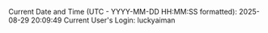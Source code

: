 Current Date and Time (UTC - YYYY-MM-DD HH:MM:SS formatted): 2025-08-29 20:09:49
Current User's Login: luckyaiman
